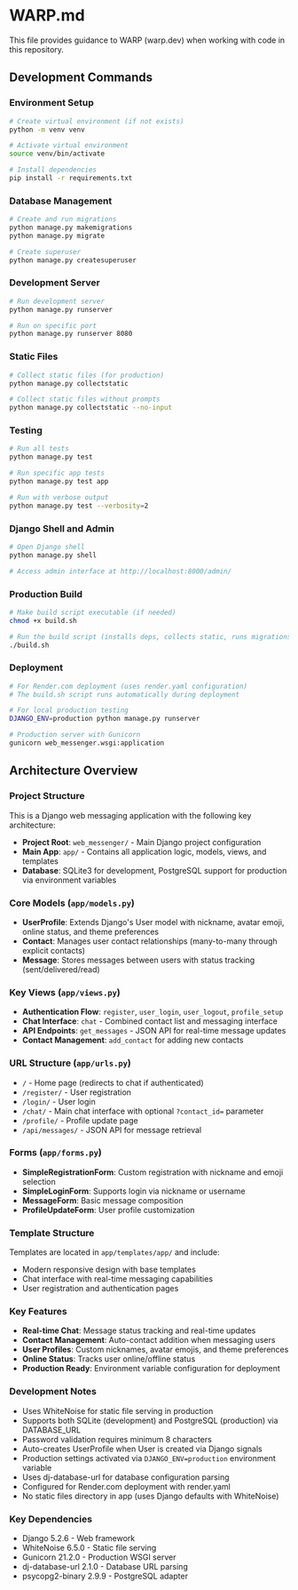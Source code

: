 # WARP.md

This file provides guidance to WARP (warp.dev) when working with code in this repository.

## Development Commands

### Environment Setup
```bash
# Create virtual environment (if not exists)
python -m venv venv

# Activate virtual environment
source venv/bin/activate

# Install dependencies
pip install -r requirements.txt
```

### Database Management
```bash
# Create and run migrations
python manage.py makemigrations
python manage.py migrate

# Create superuser
python manage.py createsuperuser
```

### Development Server
```bash
# Run development server
python manage.py runserver

# Run on specific port
python manage.py runserver 8080
```

### Static Files
```bash
# Collect static files (for production)
python manage.py collectstatic

# Collect static files without prompts
python manage.py collectstatic --no-input
```

### Testing
```bash
# Run all tests
python manage.py test

# Run specific app tests
python manage.py test app

# Run with verbose output
python manage.py test --verbosity=2
```

### Django Shell and Admin
```bash
# Open Django shell
python manage.py shell

# Access admin interface at http://localhost:8000/admin/
```

### Production Build
```bash
# Make build script executable (if needed)
chmod +x build.sh

# Run the build script (installs deps, collects static, runs migrations)
./build.sh
```

### Deployment
```bash
# For Render.com deployment (uses render.yaml configuration)
# The build.sh script runs automatically during deployment

# For local production testing
DJANGO_ENV=production python manage.py runserver

# Production server with Gunicorn
gunicorn web_messenger.wsgi:application
```

## Architecture Overview

### Project Structure
This is a Django web messaging application with the following key architecture:

- **Project Root**: `web_messenger/` - Main Django project configuration
- **Main App**: `app/` - Contains all application logic, models, views, and templates
- **Database**: SQLite3 for development, PostgreSQL support for production via environment variables

### Core Models (`app/models.py`)
- **UserProfile**: Extends Django's User model with nickname, avatar emoji, online status, and theme preferences
- **Contact**: Manages user contact relationships (many-to-many through explicit contacts)
- **Message**: Stores messages between users with status tracking (sent/delivered/read)

### Key Views (`app/views.py`)
- **Authentication Flow**: `register`, `user_login`, `user_logout`, `profile_setup`
- **Chat Interface**: `chat` - Combined contact list and messaging interface
- **API Endpoints**: `get_messages` - JSON API for real-time message updates
- **Contact Management**: `add_contact` for adding new contacts

### URL Structure (`app/urls.py`)
- `/` - Home page (redirects to chat if authenticated)
- `/register/` - User registration
- `/login/` - User login
- `/chat/` - Main chat interface with optional `?contact_id=` parameter
- `/profile/` - Profile update page
- `/api/messages/` - JSON API for message retrieval

### Forms (`app/forms.py`)
- **SimpleRegistrationForm**: Custom registration with nickname and emoji selection
- **SimpleLoginForm**: Supports login via nickname or username
- **MessageForm**: Basic message composition
- **ProfileUpdateForm**: User profile customization

### Template Structure
Templates are located in `app/templates/app/` and include:
- Modern responsive design with base templates
- Chat interface with real-time messaging capabilities
- User registration and authentication pages

### Key Features
- **Real-time Chat**: Message status tracking and real-time updates
- **Contact Management**: Auto-contact addition when messaging users
- **User Profiles**: Custom nicknames, avatar emojis, and theme preferences
- **Online Status**: Tracks user online/offline status
- **Production Ready**: Environment variable configuration for deployment

### Development Notes
- Uses WhiteNoise for static file serving in production
- Supports both SQLite (development) and PostgreSQL (production) via DATABASE_URL
- Password validation requires minimum 8 characters
- Auto-creates UserProfile when User is created via Django signals
- Production settings activated via `DJANGO_ENV=production` environment variable
- Uses dj-database-url for database configuration parsing
- Configured for Render.com deployment with render.yaml
- No static files directory in app (uses Django defaults with WhiteNoise)

### Key Dependencies
- Django 5.2.6 - Web framework
- WhiteNoise 6.5.0 - Static file serving
- Gunicorn 21.2.0 - Production WSGI server
- dj-database-url 2.1.0 - Database URL parsing
- psycopg2-binary 2.9.9 - PostgreSQL adapter
